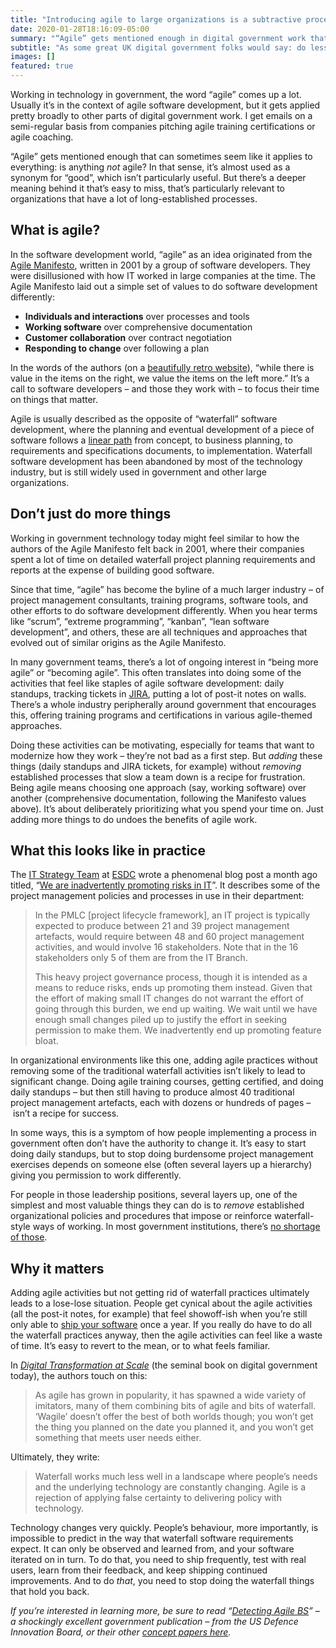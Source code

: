 ```yaml
---
title: "Introducing agile to large organizations is a subtractive process, not an additive one"
date: 2020-01-28T18:16:09-05:00
summary: "“Agile” gets mentioned enough in digital government work that can sometimes seem like it applies to everything: is anything not agile? But there’s a deeper meaning behind it that’s easy to miss: adding agile practices without removing established, “waterfall” processes that slow a team down is a recipe for frustration. Being agile means choosing one approach over another, and deliberately prioritizing what you spend your time on."
subtitle: "As some great UK digital government folks would say: do less, but do it better"
images: []
featured: true
---
```


Working in technology in government, the word “agile” comes up a lot. Usually it’s in the context of agile software development, but it gets applied pretty broadly to other parts of digital government work. I get emails on a semi-regular basis from companies pitching agile training certifications or agile coaching. 

“Agile” gets mentioned enough that can sometimes seem like it applies to everything: is anything _not_ agile? In that sense, it’s almost used as a synonym for “good”, which isn’t particularly useful. But there’s a deeper meaning behind it that’s easy to miss, that’s particularly relevant to organizations that have a lot of long-established processes.

## What is agile?

In the software development world, “agile” as an idea originated from the [Agile Manifesto](https://agilemanifesto.org/), written in 2001 by a group of software developers. They were disillusioned with how IT worked in large companies at the time. The Agile Manifesto laid out a simple set of values to do software development differently:

*    **Individuals and interactions** over processes and tools
*    **Working software** over comprehensive documentation
*    **Customer collaboration** over contract negotiation
*    **Responding to change** over following a plan

In the words of the authors (on a [beautifully retro website](https://agilemanifesto.org/)), “while there is value in the items on the right, we value the items on the left more.” It’s a call to software developers – and those they work with – to focus their time on things that matter.

Agile is usually described as the opposite of “waterfall” software development, where the planning and eventual development of a piece of software follows a [linear path](https://www.canada.ca/en/treasury-board-secretariat/services/information-technology-project-management/project-management/guide-project-gating-it-enabled-projects.html#toc3) from concept, to business planning, to requirements and specifications documents, to implementation. Waterfall software development has been abandoned by most of the technology industry, but is still widely used in government and other large organizations.

## Don’t just do more things

Working in government technology today might feel similar to how the authors of the Agile Manifesto felt back in 2001, where their companies spent a lot of time on detailed waterfall project planning requirements and reports at the expense of building good software. 

Since that time, “agile” has become the byline of a much larger industry – of project management consultants, training programs, software tools, and other efforts to do software development differently. When you hear terms like “scrum”, “extreme programming”, “kanban”, “lean software development”, and others, these are all techniques and approaches that evolved out of similar origins as the Agile Manifesto.

In many government teams, there’s a lot of ongoing interest in “being more agile” or “becoming agile”. This often translates into doing some of the activities that feel like staples of agile software development: daily standups, tracking tickets in [JIRA](https://en.wikipedia.org/wiki/Jira_(software)), putting a lot of post-it notes on walls. There’s a whole industry peripherally around government that encourages this, offering training programs and certifications in various agile-themed approaches. 

Doing these activities can be motivating, especially for teams that want to modernize how they work – they’re not bad as a first step. But _adding_ these things (daily standups and JIRA tickets, for example) without _removing_ established processes that slow a team down is a recipe for frustration. Being agile means choosing one approach (say, working software) over another (comprehensive documentation, following the Manifesto values above). It’s about deliberately prioritizing what you spend your time on. Just adding more things to do undoes the benefits of agile work.

## What this looks like in practice

The [IT Strategy Team](https://sara-sabr.github.io/ITStrategy/home.html) at [ESDC](https://www.canada.ca/en/employment-social-development.html) wrote a phenomenal blog post a month ago titled, “[We are inadvertently promoting risks in IT](https://sara-sabr.github.io/ITStrategy/2019/12/20/why-we-are-promoting-risks.html)”. It describes some of the project management policies and processes in use in their department:

> In the PMLC [project lifecycle framework], an IT project is typically expected to produce between 21 and 39 project management artefacts, would require between 48 and 60 project management activities, and would involve 16 stakeholders. Note that in the 16 stakeholders only 5 of them are from the IT Branch.
> 
> This heavy project governance process, though it is intended as a means to reduce risks, ends up promoting them instead. Given that the effort of making small IT changes do not warrant the effort of going through this burden, we end up waiting. We wait until we have enough small changes piled up to justify the effort in seeking permission to make them. We inadvertently end up promoting feature bloat.

In organizational environments like this one, adding agile practices without removing some of the traditional waterfall activities isn’t likely to lead to significant change. Doing agile training courses, getting certified, and doing daily standups – but then still having to produce almost 40 traditional project management artefacts, each with dozens or hundreds of pages – isn’t a recipe for success. 

In some ways, this is a symptom of how people implementing a process in government often don’t have the authority to change it. It’s easy to start doing daily standups, but to stop doing burdensome project management exercises depends on someone else (often several layers up a hierarchy) giving you permission to work differently. 

For people in those leadership positions, several layers up, one of the simplest and most valuable things they can do is to _remove_ established organizational policies and procedures that impose or reinforce waterfall-style ways of working. In most government institutions, there’s [no shortage of those](https://twitter.com/Randy22401/status/1023233037386043392).

## Why it matters

Adding agile activities but not getting rid of waterfall practices ultimately leads to a lose-lose situation. People get cynical about the agile activities (all the post-it notes, for example) that feel showoff-ish when you’re still only able to [ship your software](/2020/01/10/shipping/) once a year. If you really do have to do all the waterfall practices anyway, then the agile activities can feel like a waste of time. It’s easy to revert to the mean, or to what feels familiar.

In _[Digital Transformation at Scale](https://www.amazon.ca/Digital-Transformation-Scale-Strategy-Delivery/dp/1907994785/)_ (the seminal book on digital government today), the authors touch on this: 

> As agile has grown in popularity, it has spawned a wide variety of imitators, many of them combining bits of agile and bits of waterfall. ‘Wagile’ doesn’t offer the best of both worlds though; you won’t get the thing you planned on the date you planned it, and you won’t get something that meets user needs either.

Ultimately, they write:

> Waterfall works much less well in a landscape where people’s needs and the underlying technology are constantly changing. Agile is a rejection of applying false certainty to delivering policy with technology.

Technology changes very quickly. People’s behaviour, more importantly, is impossible to predict in the way that waterfall software requirements expect. It can only be observed and learned from, and your software iterated on in turn. To do that, you need to ship frequently, test with real users, learn from their feedback, and keep shipping continued improvements. And to do _that_, you need to stop doing the waterfall things that hold you back.

<em>If you’re interested in learning more, be sure to read “[Detecting Agile BS](https://media.defense.gov/2018/Oct/09/2002049591/-1/-1/0/DIB_DETECTING_AGILE_BS_2018.10.05.PDF)” – a shockingly excellent government publication – from the US Defence Innovation Board, or their other [concept papers here](https://innovation.defense.gov/software/).</em>
